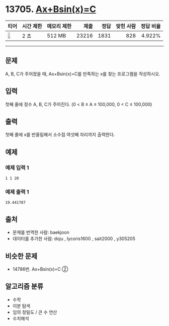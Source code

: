 # 13705. [Ax+Bsin(x)=C](https://www.acmicpc.net/problem/13705)

| 티어 | 시간 제한 | 메모리 제한 | 제출 | 정답 | 맞힌 사람 | 정답 비율 |
|---|---|---|---:|---:|---:|---:|
| <img src="https://static.solved.ac/tier_small/21.svg" width="50%" /> | 2 초 | 512 MB | 23216 | 1831 | 828 | 4.922% |

---

## 문제

A, B, C가 주어졌을 때, Ax+Bsin(x)=C를 만족하는 x를 찾는 프로그램을 작성하시오.

## 입력

첫째 줄에 정수 A, B, C가 주어진다. (0 < B ≤ A ≤ 100,000, 0 < C ≤ 100,000)

## 출력

첫째 줄에 x를 반올림해서 소수점 여섯째 자리까지 출력한다.

## 예제

### 예제 입력 1

```
1 1 20
```

### 예제 출력 1

```
19.441787
```

## 출처

- 문제를 번역한 사람: baekjoon
- 데이터를 추가한 사람: doju , lycoris1600 , sait2000 , y305205

## 비슷한 문제

- 14786번. Ax+Bsin(x)=C ②

## 알고리즘 분류

- 수학
- 이분 탐색
- 임의 정밀도 / 큰 수 연산
- 수치해석

